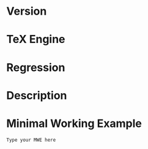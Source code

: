 <!-- Issues can be opened in English or French (I prefer French). Please fill out this form.
Please open one issue per problem, and not a single issue for multiple problems. -->

# Version

<!-- Provide the version of reledmac / reledpar that appears in your LaTeX .log file, such as 2019/01/22 v2.30.0. If you are using a development version, please specify the branch. -->

# TeX Engine

<!-- Do you use pdfLaTeX, XeLateX or LuaLaTeX? Does changing the engine change anything? -->

# Regression

<!-- If this is a newly introduced problem, please indicate the last working version of reledmac/reledpar. -->



# Description

<!-- Include these details:
Does the problem happen only when combined with certain packages?
Does the problem happen both in parallel typesetting and normal typesetting? -->



# Minimal Working Example

<!-- Instructions for creating an MWE:
https://tex.meta.stackexchange.com/questions/228/ive-just-been-asked-to-write-a-minimal-example-what-is-that
You may find the MWE package useful: https://ctan.org/pkg/mwe
If the problem occurs both in parallel typesetting and normal typesetting, please make your MWE in normal typesetting. -->

```latex
Type your MWE here
```
